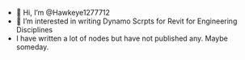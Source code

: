 - 👋 Hi, I’m @Hawkeye1277712
- 👀 I’m interested in writing Dynamo Scrpts for Revit for Engineering Disciplines
- I have written a lot of nodes but have not published any. Maybe someday.

<!---
Hawkeye1277712/Hawkeye1277712 is a ✨ special ✨ repository because its `README.md` (this file) appears on your GitHub profile.
You can click the Preview link to take a look at your changes.
--->
